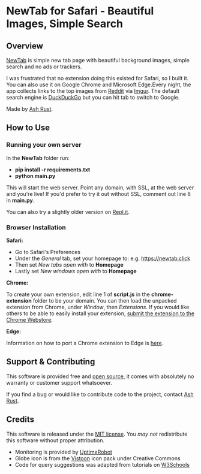 # NewTab for Safari - Beautiful Images, Simple Search

## Overview

[NewTab](https://newtab.click) is simple new tab page with beautiful background images, simple search and no ads or trackers. 

I was frustrated that no extension doing this existed for Safari, so I built it. You can also use it on Google Chrome and Microsoft Edge.Every night, the app collects links to the top images from [Reddit](https://www.reddit.com/) via [Imgur](http://imgur.com/). The default search engine is [DuckDuckGo](http://duckduckgo.com/) but you can hit tab to switch to Google. 

Made by [Ash Rust](https://twitter.com/@ashrust).

## How to Use

### Running your own server

In the **NewTab** folder run: 
* **pip install -r requirements.txt**
* **python main.py**

This will start the web server. Point any domain, with SSL, at the web server and you're live! If you'd prefer to try it out without SSL, comment out line 8 in **main.py**.

You can also try a slightly older version on [Repl.it]().

### Browser Installation
**Safari:**
* Go to Safari's Preferences
* Under the _General_ tab, set your homepage to: **<YOUR DOMAIN NAME>** e.g. https://newtab.click
* Then set _New tabs open with_ to **Homepage**
* Lastly set _New windows open with_ to **Homepage** 

**Chrome:**

To create your own extension, edit line 1 of **script.js** in the **chrome-extension** folder to be your domain. You can then load the unpacked extension from Chrome, under _Window_, then _Extensions_. 
If you would like others to be able to easily install your extension, [submit the extension to the Chrome Webstore](https://developer.chrome.com/webstore/publish).

**Edge:**

Information on how to port a Chrome extension to Edge is [here](https://docs.microsoft.com/en-us/microsoft-edge/extensions-chromium/developer-guide/port-chrome-extension).

## Support & Contributing

This software is provided free and [open source](), it comes with absolutely no warranty or customer support whatsoever. 

If you find a bug or would like to contribute code to the project, contact [Ash Rust](https://twitter.com/@ashrust).

## Credits

This software is released under the [MIT license](http://bit.ly/mit-license). You *may not* redistribute this software without proper attribution.

* Monitoring is provided by [UptimeRobot](https://uptimerobot.com/)
* Globe icon is from the [Vistoon](https://findicons.com/icon/60415/globe) icon pack under Creative Commons
* Code for query suggestions was adapted from tutorials on [W3Schools](https://www.w3schools.com/js/default.asp)